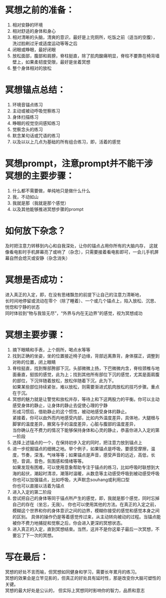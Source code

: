 # 冥想之前的准备：
1. 相对安静的环境
2. 相对舒适的身体和身心
3. 相对清晰的头脑，清爽的意识，最好是上完厕所，吃饭之前（适当的空腹），洗过脸刷过牙或适度运动等等之后
4. 闭眼或睁眼，最好闭眼
5. 放松面部，腹部和肩膀，脊柱挺直，除了肌肉酸痛明显，脊柱不要靠在椅背墙壁上，如果柔韧度受限，最好是坐着冥想
6. 整个身体相对的放松 

# 冥想锚点总结：
1. 环境音锚点练习
2. 主动或被动呼吸觉察练习
3. 身体扫描练习
4. 睁眼的视觉空间感知练习
5. 觉察念头的练习
6. 默念某句话或咒语的练习
7. 以及以以上几点为基础的所有组合练习，即，活着的感觉

# 冥想prompt，注意prompt并不能干涉冥想的主要步骤：
1. 什么都不需要做，单纯地只是做什么什么
2. 我，不动如山
3. 我就是那（我就是那个感觉）
4. 以及其他能够推进冥想步骤的prompt

# 如何放下杂念？
及时把注意力转移到内心和自我深处，让你的锚点占用你所有的大脑内存，
这就像看电影时手机屏幕亮了或响了（杂念），只需要接着看电影即可，一会儿手机屏幕自然会熄灭或安静（杂念消失）

# 冥想是否成功：
进入真正的入定，即，在没有思绪飘忽的前提下让自己的注意力清晰地，  
长时间地停留或流动在零个（除了睡着）、一个或几个锚点上，陷入放松、沉思、恍惚和宁静的状态  
同时体验到“物与我皆无尽”，“外界与内在无边界”的感觉，视为冥想成功

# 冥想主要步骤：
1. 摘下眼睛和手表，上个厕所，喝点水等等
2. 找到正确的坐姿，坐的位置接近椅子边缘，背部远离靠背，身体摆正，调整到对称的位置，闭上眼睛
3. 脊柱挺直，找到臀部胯部下沉，头部微微上扬，下巴微微内含，脊柱颈椎与地面垂直，挺拔的感觉，此为上；找到其他所有部位下沉的感觉，尤其是面肩腹的部位，下沉伴随着放松，放松伴随着下沉，此为下。  
如果某些部位持续紧张，难以放松，则需要渐进式肌肉放松的技巧步骤。重点在于沉。
4. 冥想的魅力就是让警觉和放松并存，等待上和下这两股力的平衡。你可以主动感受身体的静止，让身体的静止去促使心理的宁静  
形成习惯后，借助静止的这个惯性，被动地感受身体的静止。  
紧接着，你可以由外而内地感受内部，比如内外温度差异，具体地，大腿根与脚掌的温度差异，腋窝与手的温度差异，心脏与腹部的温度差异，  
当你确认在不费力的情况下能够保持身体和心灵的静止，恭喜你进入入定的第一阶段  
5. 选择上述锚点的一个，在保持初步入定的同时，把注意力放到锚点上
6. 进一步挖掘锚点的细微之地。举个例子，如果锚点是呼吸，要感受摩擦，温度，节奏，深浅，气味等等；如果锚点是声音，感受声音的远近，高低，长短，音调，音色，氛围感和情绪等等。  
如果发现有困难，可以使用意象帮助专注于锚点的练习，比如呼吸时联想到大海的起伏，潮起时清凉，潮落时温暖，从数息等主动感受呼吸到被动感受呼吸  
你也可以加强锚点，比如呼吸，大声默念souhang或利用口型  
你也可以直接以活着为锚点  
7. 进入入定的第二阶段
8. 尝试把自己的身体等同于锚点所产生的感觉，即，我就是那个感觉，同时忘掉自己的存在（坐忘，无我）。
你也可以使用其他的方法。在真正的入定之前，模糊这个世界和你的身体意识之间的边界，模糊你接受的感觉和感觉本身之间的区别。
具体的操作仍是等着感觉传过来，从主动转向被动的过程。当锚点能被你不费力地捕捉和觉察之后，你会进入更深的冥想状态。
9. 进入真正的入定，直到冥想结束。当然，这并不是你这辈子最后一次冥想，不要忘了下一次的冥想。

# 写在最后：
冥想的好处不言而喻，但冥想如同健身和学习，需要长年累月的练习。  
冥想的效果会是立竿见影的，但真正的好处具有延时性，那是改变你大脑可塑性的关键。  
冥想的最大好处是公认的， 但实际上冥想同时影响你的智力，品质和意志
